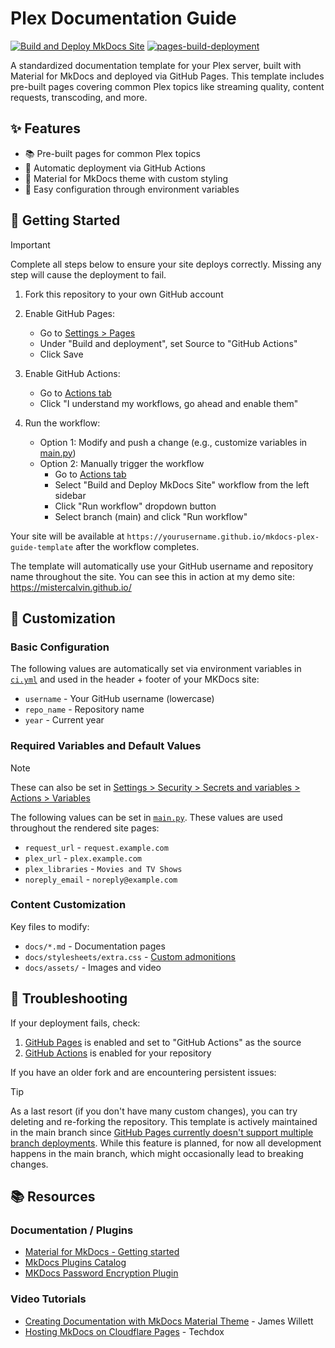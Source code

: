 # Plex Documentation Guide

[![Build and Deploy MkDocs Site](https://github.com/MisterCalvin/mkdocs-plex-guide-template/actions/workflows/ci.yml/badge.svg)](https://github.com/MisterCalvin/mkdocs-plex-guide-template/actions/workflows/ci.yml)
[![pages-build-deployment](https://github.com/MisterCalvin/mkdocs-plex-guide-template/actions/workflows/pages/pages-build-deployment/badge.svg)](https://github.com/MisterCalvin/mkdocs-plex-guide-template/actions/workflows/pages/pages-build-deployment)

A standardized documentation template for your Plex server, built with Material for MkDocs and deployed via GitHub Pages. This template includes pre-built pages covering common Plex topics like streaming quality, content requests, transcoding, and more.

## ✨ Features
- 📚 Pre-built pages for common Plex topics
- 🔄 Automatic deployment via GitHub Actions
- 🎨 Material for MkDocs theme with custom styling
- 🔧 Easy configuration through environment variables

## 🚀 Getting Started
> [!IMPORTANT]
> Complete all steps below to ensure your site deploys correctly. Missing any step will cause the deployment to fail.

1. Fork this repository to your own GitHub account

2. Enable GitHub Pages:
   * Go to [Settings > Pages](../../settings/pages)
   * Under "Build and deployment", set Source to "GitHub Actions"
   * Click Save

3. Enable GitHub Actions:
   * Go to [Actions tab](../../actions)
   * Click "I understand my workflows, go ahead and enable them"

4. Run the workflow:
   * Option 1: Modify and push a change (e.g., customize variables in [main.py](main.py))
   * Option 2: Manually trigger the workflow
     * Go to [Actions tab](../../actions)
     * Select "Build and Deploy MkDocs Site" workflow from the left sidebar
     * Click "Run workflow" dropdown button
     * Select branch (main) and click "Run workflow"

Your site will be available at `https://yourusername.github.io/mkdocs-plex-guide-template` after the workflow completes.

The template will automatically use your GitHub username and repository name throughout the site. You can see this in action at my demo site: https://mistercalvin.github.io/

## 📝 Customization

### Basic Configuration
The following values are automatically set via environment variables in [`ci.yml`](.github/workflows/ci.yml) and used in the header + footer of your MKDocs site:
- `username` - Your GitHub username (lowercase)
- `repo_name` - Repository name
- `year` - Current year

### Required Variables and Default Values
> [!NOTE]
> These can also be set in [Settings > Security > Secrets and variables > Actions > Variables](../../settings/variables/actions)

The following values can be set in [`main.py`](main.py). These values are used throughout the rendered site pages:
- `request_url` - `request.example.com`
- `plex_url` - `plex.example.com`
- `plex_libraries` - `Movies and TV Shows`
- `noreply_email` - `noreply@example.com`

### Content Customization
Key files to modify:
- `docs/*.md` - Documentation pages
- `docs/stylesheets/extra.css` - [Custom admonitions](https://squidfunk.github.io/mkdocs-material/reference/admonitions/#custom-admonitions)
- `docs/assets/` - Images and video

## 🔧 Troubleshooting

If your deployment fails, check:
1. [GitHub Pages](../../settings/pages) is enabled and set to "GitHub Actions" as the source
2. [GitHub Actions](../../actions) is enabled for your repository

If you have an older fork and are encountering persistent issues:
> [!TIP]
> As a last resort (if you don't have many custom changes), you can try deleting and re-forking the repository. This template is actively maintained in the main branch since [GitHub Pages currently doesn't support multiple branch deployments](https://github.com/orgs/community/discussions/7730#discussioncomment-7603270). While this feature is planned, for now all development happens in the main branch, which might occasionally lead to breaking changes.

## 📚 Resources

### Documentation / Plugins
- [Material for MkDocs - Getting started](https://squidfunk.github.io/mkdocs-material/getting-started/)
- [MkDocs Plugins Catalog](https://github.com/mkdocs/catalog)
- [MKDocs Password Encryption Plugin](https://github.com/unverbuggt/mkdocs-encryptcontent-plugin)

### Video Tutorials
- [Creating Documentation with MkDocs Material Theme](https://www.youtube.com/watch?v=Q-YA_dA8C20) - James Willett
- [Hosting MkDocs on Cloudflare Pages](https://www.youtube.com/watch?v=7-HhLascLuM) - Techdox
